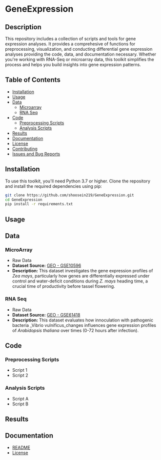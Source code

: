 # GeneExpression

## Description
This repository includes a collection of scripts and tools for gene expression analyses. It provides a comprehesive of functions for preprocessing, visualization, and conducting differential gene expression analyses providing the code, data, and documentation necessary. Whether you're working with RNA-Seq or microarray data, this toolkit simplifies the process and helps you build insights into gene expression patterns.

## Table of Contents
- [Installation](#installation)
- [Usage](#usage)
- [Data](#data)
  - [Microarray](#microarray)
  - [RNA Seq](#rna-seq)
- [Code](#code)
  - [Preprocessing Scripts](#preprocessing-scripts)
  - [Analysis Scripts](#analysis-scripts)
- [Results](#results)
- [Documentation](#documentation)
- [License](#license)
- [Contributing](#contributing)
- [Issues and Bug Reports](#issues-and-bug-reports)

  
## Installation

To use this toolkit, you'll need Python 3.7 or higher. Clone the repository and install the required dependencies using pip:

```bash
git clone https://github.com/shoosein219/GeneExpression.git
cd GeneExpression
pip install -r requirements.txt
```
## Usage

## Data
### MicroArray
- Raw Data
- **Dataset Source:** [GEO - GSE10596](https://www.ncbi.nlm.nih.gov/geo/query/acc.cgi?acc=GSE10596)
- **Description:** This dataset investigates the gene expression profiles of _Zea mays_, particularly how genes are differentially expressed under control and water-deficit conditions during _Z. mays_ heading time, a crucial time of productivity before tassel flowering.

  
### RNA Seq
- Raw Data
- **Dataset Source:** [GEO - GSE61418](https://www.ncbi.nlm.nih.gov/geo/query/acc.cgi?acc=GSE61418)
- **Description:** This dataset evaluates how innoculation with pathogenic bacteria _Vibrio vulnificus_changes influences gene expression profiles of _Arabidopsis thaliana_ over times (0-72 hours after infection).
  
## Code
### Preprocessing Scripts
- Script 1
- Script 2

### Analysis Scripts
- Script A
- Script B

## Results

## Documentation
- [README](#readme)
- [License](#license)
